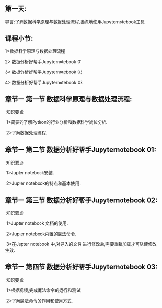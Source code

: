 ## **第一天:** 

导言:了解数据科学原理与数据处理流程,熟练地使用Jupyternotebook工具,

## **课程小节:**  

1>数据科学原理与数据处理流程

2> 数据分析好帮手Jupyternotebook 01

3> 数据分析好帮手Jupyternotebook 02

4> 数据分析好帮手Jupyternotebook 03

## **章节一  第一节 数据科学原理与数据处理流程:**

​    知识要点:

​        1>简要的了解Python的行业分析和数据科学岗位分析.

​        2>了解数据处理流程.

## **章节一  第二节 数据分析好帮手Jupyternotebook 01:**

​    知识要点:

​        1>Jupter  notebook安装.

​        2>Jupter  notebook的特点和基本使用.

## **章节一  第三节 数据分析好帮手Jupyternotebook 02:**

​    知识要点:

​        1>Jupter  notebook  文档的使用.

​        2>Jupter  notebook内置的魔法命令.

​        3>在Jupter  notebook 中,对导入的文件 进行修改后,需要重新加载才可以使修改生效.

## **章节一  第四节 数据分析好帮手Jupyternotebook 03:**

​    知识要点:

​        1>根据视频,完成魔法命令的运行和测试.

​        2>了解魔法命令的作用和使用方式.        